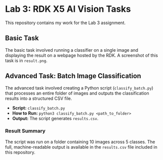 # Lab 3: RDK X5 AI Vision Tasks

This repository contains my work for the Lab 3 assignment.

## Basic Task

The basic task involved running a classifier on a single image and displaying the result on a webpage hosted by the RDK. A screenshot of this task is in `result.png`.

## Advanced Task: Batch Image Classification

The advanced task involved creating a Python script (`classify_batch.py`) that processes an entire folder of images and outputs the classification results into a structured CSV file.

- **Script:** `classify_batch.py`
- **How to Run:** `python3 classify_batch.py <path_to_folder>`
- **Output:** The script generates `results.csv`.

### Result Summary

The script was run on a folder containing 10 images across 5 classes. The full, machine-readable output is available in the `results.csv` file included in this repository.
